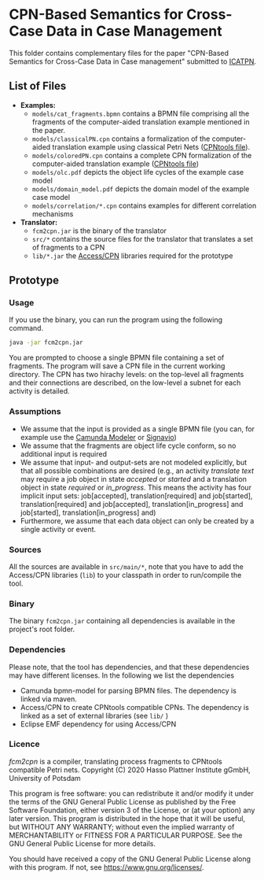 # CPN-Based Semantics for Cross-Case Data in Case Management

This folder contains complementary files for the paper "CPN-Based Semantics for Cross-Case Data in Case management" submitted to [ICATPN](http://conf-2020.petrinet.net/).

## List of Files
* **Examples:**
  * `models/cat_fragments.bpmn` contains a BPMN file comprising all the fragments of the computer-aided translation example mentioned in the paper.
  * `models/classicalPN.cpn` contains a formalization of the computer-aided translation example using classical Petri Nets ([CPNtools file](https://cpntools.org)).
  * `models/coloredPN.cpn` contains a complete CPN formalization of the computer-aided translation example ([CPNtools file](https://cpntools.org))
  * `models/olc.pdf` depicts the object life cycles of the example case model
  * `models/domain_model.pdf` depicts the domain model of the example case model
  * `models/correlation/*.cpn` contains examples for different correlation mechanisms
* **Translator:**
  * `fcm2cpn.jar` is the binary of the translator
  * `src/*` contains the source files for the translator that translates a set of fragments to a CPN
  * `lib/*.jar` the [Access/CPN](http://cpntools.org/access-cpn/) libraries required for the prototype
  
## Prototype

### Usage

If you use the binary, you can run the program using the following command.
````bash
java -jar fcm2cpn.jar 
````
You are prompted to choose  a single BPMN file containing a set of fragments.
The program will save a CPN file in the current working directory.
The CPN has two hirachy levels: on the top-level all fragments and their connections are described, on the low-level a subnet for each activity is detailed.

### Assumptions

* We assume that the input is provided as a single BPMN file (you can, for example use the [Camunda Modeler](https://camunda.com/download/modeler/) or [Signavio](https://signavio.com))
* We assume that the fragments are object life cycle conform, so no additional input is required
* We assume that input- and output-sets are not modeled explicitly, but that all possible combinations are desired (e.g., an activity *translate text* may require a job object in state *accepted* or *started* and a translation object in state *required* or *in_progress*. This means the activity has four implicit input sets: job[accepted], translation[required] and job[started], translation[required] and job[accepted], translation[in_progress] and job[started], translation[in_progress] and)
* Furthermore, we assume that each data object can only be created by a single activity or event.

### Sources

All the sources are available in `src/main/*`, note that you have to add the Access/CPN libraries (`lib`) to your classpath in order to run/compile the tool.

### Binary

The binary `fcm2cpn.jar` containing all dependencies is available in the project's root folder.

### Dependencies

Please note, that the tool has dependencies, and that these dependencies may have different licenses. In the following we list the dependencies
* Camunda bpmn-model for parsing BPMN files. The dependency is linked via maven.
* Access/CPN to create CPNtools compatible CPNs. The dependency is linked as a set of external libraries (see `lib/`    )
* Eclipse EMF dependency for using Access/CPN

### Licence

*fcm2cpn* is a compiler, translating process fragments to CPNtools compatible Petri nets.
Copyright (C) 2020  Hasso Plattner Institute gGmbH, University of Potsdam

This program is free software: you can redistribute it and/or modify
it under the terms of the GNU General Public License as published by
the Free Software Foundation, either version 3 of the License, or (at your option) any later version.
This program is distributed in the hope that it will be useful, but WITHOUT ANY WARRANTY; without even the implied warranty of MERCHANTABILITY or FITNESS FOR A PARTICULAR PURPOSE.
See the GNU General Public License for more details.

You should have received a copy of the GNU General Public License
along with this program.  If not, see <https://www.gnu.org/licenses/>.